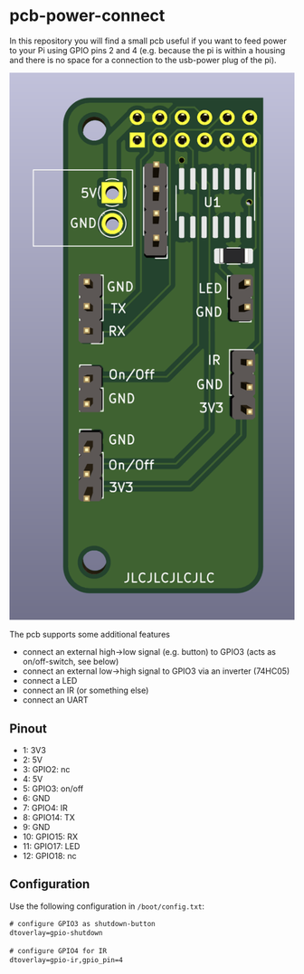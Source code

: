 pcb-power-connect
=================

In this repository you will find a small pcb useful if you
want to feed power to your Pi using GPIO pins 2 and 4 (e.g.
because the pi is within a housing and there is no space for
a connection to the usb-power plug of the pi).

![](pcb-power-connect-3D.png)

The pcb supports some additional features

  - connect an external high->low signal (e.g. button)
    to GPIO3 (acts as on/off-switch, see below)
  - connect an external low->high signal to GPIO3 via an
    inverter (74HC05)
  - connect a LED
  - connect an IR (or something else)
  - connect an UART
  
 
 Pinout
 ------
 
  -  1: 3V3
  -  2: 5V
  -  3: GPIO2: nc
  -  4: 5V
  -  5: GPIO3: on/off
  -  6: GND
  -  7: GPIO4: IR
  -  8: GPIO14: TX
  -  9: GND
  - 10: GPIO15: RX
  - 11: GPIO17: LED
  - 12: GPIO18: nc
 

Configuration
-------------

Use the following configuration in `/boot/config.txt`:

    # configure GPIO3 as shutdown-button
    dtoverlay=gpio-shutdown
    
    # configure GPIO4 for IR
    dtoverlay=gpio-ir,gpio_pin=4

